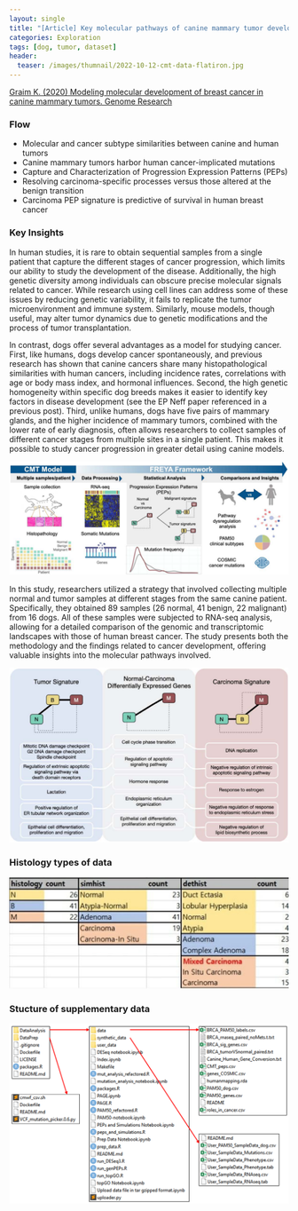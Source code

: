 ```yaml
---
layout: single
title: "[Article] Key molecular pathways of canine mammary tumor development"
categories: Exploration
tags: [dog, tumor, dataset]
header:
  teaser: /images/thumnail/2022-10-12-cmt-data-flatiron.jpg
---
```


[Graim K. (2020) Modeling molecular development of breast cancer in canine mammary tumors. Genome Research](https://genome.cshlp.org/content/31/2/337.long)

### **Flow**

- Molecular and cancer subtype similarities between canine and human tumors
- Canine mammary tumors harbor human cancer-implicated mutations
- Capture and Characterization of Progression Expression Patterns (PEPs)
- Resolving carcinoma-specific processes versus those altered at the benign transition
- Carcinoma PEP signature is predictive of survival in human breast cancer

### **Key Insights**

In human studies, it is rare to obtain sequential samples from a single patient that capture the different stages of cancer progression, which limits our ability to study the development of the disease. Additionally, the high genetic diversity among individuals can obscure precise molecular signals related to cancer. While research using cell lines can address some of these issues by reducing genetic variability, it fails to replicate the tumor microenvironment and immune system. Similarly, mouse models, though useful, may alter tumor dynamics due to genetic modifications and the process of tumor transplantation.

In contrast, dogs offer several advantages as a model for studying cancer. First, like humans, dogs develop cancer spontaneously, and previous research has shown that canine cancers share many histopathological similarities with human cancers, including incidence rates, correlations with age or body mass index, and hormonal influences. Second, the high genetic homogeneity within specific dog breeds makes it easier to identify key factors in disease development (see the EP Neff paper referenced in a previous post). Third, unlike humans, dogs have five pairs of mammary glands, and the higher incidence of mammary tumors, combined with the lower rate of early diagnosis, often allows researchers to collect samples of different cancer stages from multiple sites in a single patient. This makes it possible to study cancer progression in greater detail using canine models.

![](../../images/2022-10-12-cmt-data-flatiron/2024-08-14-04-58-26-image.png)

In this study, researchers utilized a strategy that involved collecting multiple normal and tumor samples at different stages from the same canine patient. Specifically, they obtained 89 samples (26 normal, 41 benign, 22 malignant) from 16 dogs. All of these samples were subjected to RNA-seq analysis, allowing for a detailed comparison of the genomic and transcriptomic landscapes with those of human breast cancer. The study presents both the methodology and the findings related to cancer development, offering valuable insights into the molecular pathways involved.

![](../../images/2022-10-12-cmt-data-flatiron/2024-08-14-04-59-48-image.png)

### Histology types of data

![f_1_e.jpg](../../images/2022-10-12-cmt-data-flatiron/d514d1ae2cf63b8fb5bbe73f0aac9158f4522884.jpg)

### Stucture of supplementary data

![](../../images/2022-10-12-cmt-data-flatiron/2024-08-14-05-05-27-image.png)